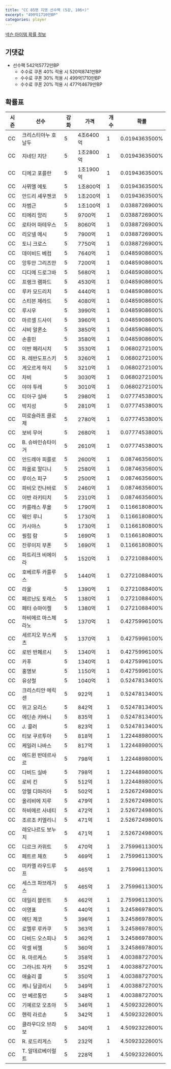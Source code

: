 ```yaml
---
title: "CC 85명 지명 선수팩 (5강, 106+)"
excerpt: "499억1710만BP"
categories: player
---
```

[넥슨 아이템 확률 정보](http://iteminfo.nexon.com/probability/fo4?sn=7348)

## 기댓값
- 선수팩 542억5772만BP
  - 수수료 쿠폰 40% 적용 시 520억8741만BP
  - 수수료 쿠폰 30% 적용 시 499억1710만BP
  - 수수료 쿠폰 20% 적용 시 477억4679만BP


## 확률표

|시즌|선수|강화|가격|개수|확률|
|---|---|---|---|---|---|
|CC|크리스티아누 호날두|5|4조6400억|1|0.0194363500%|
|CC|지네딘 지단|5|1조2800억|1|0.0194363500%|
|CC|디에고 포를란|5|1조1900억|1|0.0194363500%|
|CC|사뮈엘 에토|5|1조800억|1|0.0194363500%|
|CC|안드리 셰우첸코|5|1조200억|1|0.0194363500%|
|CC|차범근|5|1조100억|1|0.0388726900%|
|CC|티에리 앙리|5|9700억|1|0.0388726900%|
|CC|로타어 마테우스|5|8060억|1|0.0388726900%|
|CC|리오넬 메시|5|7900억|1|0.0388726900%|
|CC|토니 크로스|5|7750억|1|0.0388726900%|
|CC|데이비드 베컴|5|7640억|1|0.0485908600%|
|CC|앙투안 그리즈만|5|7200억|1|0.0485908600%|
|CC|디디에 드로그바|5|5680억|1|0.0485908600%|
|CC|프랭크 램파드|5|4530억|1|0.0485908600%|
|CC|루카 모드리치|5|4440억|1|0.0485908600%|
|CC|스티븐 제라드|5|4080억|1|0.0485908600%|
|CC|루시우|5|3990억|1|0.0485908600%|
|CC|마르셀 드사이|5|3960억|1|0.0485908600%|
|CC|샤비 알론소|5|3850억|1|0.0485908600%|
|CC|손흥민|5|3580억|1|0.0485908600%|
|CC|이반 페리시치|5|3530억|1|0.0680272100%|
|CC|R. 레반도프스키|5|3260억|1|0.0680272100%|
|CC|게오르게 하지|5|3210억|1|0.0680272100%|
|CC|차비|5|3030억|1|0.0680272100%|
|CC|야야 투레|5|3010억|1|0.0680272100%|
|CC|티아구 실바|5|2980억|1|0.0777453800%|
|CC|박지성|5|2810억|1|0.0777453800%|
|CC|미로슬라프 클로제|5|2780억|1|0.0777453800%|
|CC|보비 무어|5|2680억|1|0.0777453800%|
|CC|B. 슈바인슈타이거|5|2610억|1|0.0777453800%|
|CC|안드레아 피를로|5|2600억|1|0.0874635600%|
|CC|파올로 말디니|5|2580억|1|0.0874635600%|
|CC|루이스 피구|5|2500억|1|0.0874635600%|
|CC|파비오 칸나바로|5|2460억|1|0.0874635600%|
|CC|이반 라키티치|5|2310억|1|0.0874635600%|
|CC|카를레스 푸욜|5|1790억|1|0.1166180800%|
|CC|웨인 루니|5|1730억|1|0.1166180800%|
|CC|카시야스|5|1730억|1|0.1166180800%|
|CC|필립 람|5|1690억|1|0.1166180800%|
|CC|잔루이지 부폰|5|1690억|1|0.1166180800%|
|CC|파트리크 비에이라|5|1520억|1|0.2721088400%|
|CC|호베르투 카를루스|5|1440억|1|0.2721088400%|
|CC|라울|5|1390억|1|0.2721088400%|
|CC|페르난도 토레스|5|1380억|1|0.2721088400%|
|CC|페터 슈마이켈|5|1380억|1|0.2721088400%|
|CC|하비에르 마스체라노|5|1370억|1|0.4275996100%|
|CC|세르지오 부스케츠|5|1370억|1|0.4275996100%|
|CC|로빈 반페르시|5|1340억|1|0.4275996100%|
|CC|카푸|5|1340억|1|0.4275996100%|
|CC|홍명보|5|1150억|1|0.4275996100%|
|CC|유상철|5|1040억|1|0.5247813400%|
|CC|크리스티안 에릭센|5|922억|1|0.5247813400%|
|CC|위고 요리스|5|842억|1|0.5247813400%|
|CC|에딘손 카바니|5|835억|1|0.5247813400%|
|CC|J. 콜러|5|823억|1|0.5247813400%|
|CC|티보 쿠르투아|5|818억|1|1.2244898000%|
|CC|케일러 나바스|5|817억|1|1.2244898000%|
|CC|에드윈 반데르사르|5|798억|1|1.2244898000%|
|CC|다비드 실바|5|798억|1|1.2244898000%|
|CC|로비 킨|5|512억|1|1.2244898000%|
|CC|앙헬 디마리아|5|502억|1|2.5267249800%|
|CC|올리비에 지루|5|479억|1|2.5267249800%|
|CC|하비에르 사네티|5|472억|1|2.5267249800%|
|CC|조르조 키엘리니|5|471억|1|2.5267249800%|
|CC|레오나르도 보누치|5|471억|1|2.5267249800%|
|CC|디르크 카위트|5|470억|1|2.7599611300%|
|CC|페트르 체흐|5|469억|1|2.7599611300%|
|CC|미카엘 라우드루프|5|465억|1|2.7599611300%|
|CC|세스크 파브레가스|5|465억|1|2.7599611300%|
|CC|데일리 블린트|5|462억|1|2.7599611300%|
|CC|이영표|5|440억|1|3.2458697800%|
|CC|에딘 제코|5|396억|1|3.2458697800%|
|CC|로멜루 루카쿠|5|363억|1|3.2458697800%|
|CC|다비드 오스피나|5|362억|1|3.2458697800%|
|CC|악셀 비첼|5|360억|1|3.2458697800%|
|CC|R. 마르케스|5|358억|1|4.0038872700%|
|CC|그라니트 자카|5|352억|1|4.0038872700%|
|CC|애슐리 콜|5|350억|1|4.0038872700%|
|CC|케니 달글리시|5|349억|1|4.0038872700%|
|CC|얀 베르통언|5|348억|1|4.0038872700%|
|CC|기예르모 오초아|5|346억|1|4.5092322600%|
|CC|헨릭 라르손|5|342억|1|4.5092322600%|
|CC|클라우디오 브라보|5|340억|1|4.5092322600%|
|CC|R. 로드리게스|5|232억|1|4.5092322600%|
|CC|T. 알데르베이럴트|5|228억|1|4.5092322600%|
